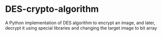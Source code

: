 # DES-crypto-algorithm
A Python implementation of DES algorithm to encrypt an image, and later, decrypt it using special libraries and changing the target image to bit array
